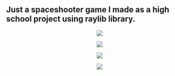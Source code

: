 Just a spaceshooter game I made as a high school project using raylib library.
---------------------------------------------------------------------------------
<p align="center">
<img src=https://github.com/drito256/starfighter/blob/main/screenshots/2.png)">
</p>

<p align="center">
<img src="https://github.com/drito256/starfighter/blob/main/screenshots/1.png">
</p>

<p align="center">
<img src="https://github.com/drito256/starfighter/blob/main/screenshots/3.png">
</p>

<p align="center">
<img src="https://github.com/drito256/starfighter/blob/main/screenshots/4.png">
</p>
